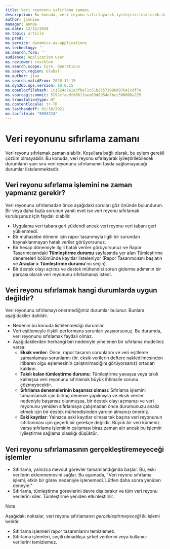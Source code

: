 ```yaml
---
title: Veri reyonunu sıfırlama zamanı
description: Bu konuda, veri reyonu sıfırlayarak iyileştirilebilecek durumlar ile veri reyonunu sıfırlamanın fayda sağlamayacağı durumlar listelenmektedir.
author: jinniew
manager: AnnBe
ms.date: 12/15/2020
ms.topic: article
ms.prod: ''
ms.service: dynamics-ax-applications
ms.technology: ''
ms.search.form: ''
audience: Application User
ms.reviewer: roschlom
ms.search.scope: Core, Operations
ms.search.region: Global
ms.author: jiwo
ms.search.validFrom: 2020-12-15
ms.dyn365.ops.version: 10.0.15
ms.openlocfilehash: 1c1524c7a1a3fbe71c51b23571996d87641cdf7e
ms.sourcegitcommit: 5192cfaedfd861faea63d8954d7bcc500608a225
ms.translationtype: HT
ms.contentlocale: tr-TR
ms.lasthandoff: 01/30/2021
ms.locfileid: "5093224"
---
```

# <a name="when-to-reset-a-data-mart"></a>Veri reyonunu sıfırlama zamanı

Veri reyonu sıfırlamak zaman alabilir. Koşullara bağlı olarak, bu eylem gerekli çözüm olmayabilir. Bu konuda, veri reyonu sıfırlayarak iyileştirilebilecek durumların yanı sıra veri reyonunu sıfırlamanın fayda sağlamayacağı durumlar listelenmektedir.  

## <a name="when-do-you-need-to-do-a-data-mart-reset"></a>Veri reyonu sıfırlama işlemini ne zaman yapmanız gerekir?
Veri reyonunu sıfırlamadan önce aşağıdaki soruları göz önünde bulundurun. Bir veya daha fazla sorunun yanıtı evet ise veri reyonu sıfırlamak kuruluşunuz için faydalı olabilir.

- Uygulama veri tabanı geri yüklendi ancak veri reyonu veri tabanı geri yüklenmedi.
- Bir muhasebe dönemi için rapor tasarımıyla ilgili bir sorundan kaynaklanmayan hatalı veriler görüyorsunuz.
- Bir hesap dönemiyle ilgili hatalı veriler görüyorsunuz ve Rapor Tasarımcısındaki **Tümleştirme durumu** sayfasında yer alan Tümleştirme denemeleri bölümünde kayıtlar listeleniyor (Rapor Tasarımcısını başlatın ve  **Araçlar > Tümleştirme durumu**'nu seçin).
- Bir destek olayı açtınız ve destek mühendisi sorun giderme adımının bir parçası olarak veri reyonunu sıfırlamanızı istedi.
 
## <a name="when-its-not-appropriate-to-reset-a-data-mart"></a>Veri reyonu sıfırlamak hangi durumlarda uygun değildir?
Veri reyonunu sıfırlamayı önermediğimiz durumlar bulunur. Bunlara aşağıdakiler dahildir. 

- Nedenin bu konuda listelenmediği durumlar.
- Veri eşitlemeyle ilişkili performans sorunları yaşıyorsunuz. Bu durumda, veri reyonunu sıfırlamak faydalı olmaz.
- Aşağıdakilerden herhangi biri nedeniyle yinelenen bir sıfırlama modeliniz varsa: 
  - **Eksik veriler**: Önce, rapor tasarım sorunlarını ve veri eşitleme zamanlaması sorunlarını (ör. eksik verilerin deftere nakledilmesinden itibaren olgu eşlemesinin çalıştırılmadığını görüyorsanız) ortadan kaldırın.
  - **Takılı kalan tümleştirme durumu**: Tümleştirme yavaşsa veya takılı kalmışsa veri reyonunu sıfırlamak büyük ihtimalle sorunu çözmeyecektir.
  - **Sıfırlama denemelerinin başarısız olması**: Sıfırlama işlemini tamamlamak için birkaç deneme yapılmışsa ve eksik veriler nedeniyle başarısız olunmuşsa, bir destek olayı açmanızı ve veri reyonunu yeniden sıfırlamaya çalışmadan önce durumunuzu analiz etmek için bir destek mühendisinden yardım almanızı öneririz.
  - **Eski kayıtlar**: Yalnızca eski kayıtlar olması tek başına veri reyonunun sıfırlanması için geçerli bir gerekçe değildir. Büyük bir veri kümeniz varsa sıfırlama işleminin çalışması biraz zaman alır ancak bu işlemin iyileştirme sağlama olasılığı düşüktür.
 
## <a name="what-a-data-mart-reset-does-not-do"></a>Veri reyonu sıfırlamasının gerçekleştiremeyeceği işlemler  
- Sıfırlama, yalnızca mevcut görevler tamamlandığında başlar. Bu, eski verilerin eklenmemesini sağlar. Bu aşamada, "Veri reyonu sıfırlama işlemi, etkin bir görev nedeniyle işlenemedi. Lütfen daha sonra yeniden deneyin."
- Sıfırlama, tümleştirme görevlerini devre dışı bırakır ve tüm veri reyonu verilerini siler. Tümleştirme yeniden etkinleştirilir.

> [!NOTE]
> Aşağıdaki noktalar, veri reyonu sıfırlamanın *gerçekleştirmeyeceği* iki işlemi belirtir. <br>
> - Sıfırlama işlemleri rapor tasarımlarını temizlemez. <br>
> - Sıfırlama işlemleri, seçili olmadıkça şirket verilerini veya kullanıcı verilerini temizlemez.
